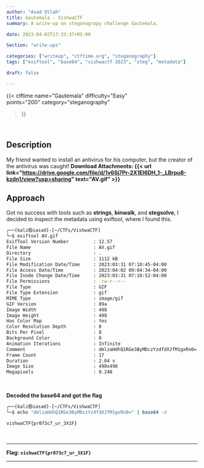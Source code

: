```yaml
---
author: "Asad Ullah"
title: Gautemala - VishwaCTF
summary: A write-up on stegonograpy challenge Gautemala.

date: 2023-04-02T17:33:37+05:00

Section: "write-ups"

categories: ["writeup", "ctftime.org", "steganography"]
tags: ["exiftool", "base64", "vishwactf 2023", "steg", "metadata"]

draft: false

---
```



{{< 
ctftime 
name="Gautemala" 
difficulty="Easy"  
points="200"
category="steganography"
>}}

&nbsp;

## Description

My friend wanted to install an antivirus for his computer, but the creator of the antivirus was caught!
**Download Attachments: {{< url link="https://drive.google.com/file/d/1v6Sj7Pr-2X1EI6DH_1-_LBrpu8-kzdn1/view?usp=sharing" text="AV.gif" >}}**

## Approach

Got no success with tools such as **strings**, **binwalk**, and **stegsolve**, I decided to inspect the metadata using exiftool, where I found this.

```bash
┌──(kali㉿iasad)-[~/CTFs/VishwaCTF]
└─$ exiftool AV.gif 
ExifTool Version Number         : 12.57
File Name                       : AV.gif
Directory                       : .
File Size                       : 1112 kB
File Modification Date/Time     : 2023:03:31 07:10:45-04:00
File Access Date/Time           : 2023:04:02 09:04:34-04:00
File Inode Change Date/Time     : 2023:03:31 07:10:52-04:00
File Permissions                : -rw-r--r--
File Type                       : GIF
File Type Extension             : gif
MIME Type                       : image/gif
GIF Version                     : 89a
Image Width                     : 498
Image Height                    : 498
Has Color Map                   : Yes
Color Resolution Depth          : 8
Bits Per Pixel                  : 8
Background Color                : 0
Animation Iterations            : Infinite
Comment                         : dmlzaHdhQ1RGe3ByMDczYzdfdXJfM1gxRn0=
Frame Count                     : 17
Duration                        : 2.04 s
Image Size                      : 498x498
Megapixels                      : 0.248
```

&nbsp;

**Decoded the base64 and got the flag**

```bash
┌──(kali㉿iasad)-[~/CTFs/VishwaCTF]
└─$ echo "dmlzaHdhQ1RGe3ByMDczYzdfdXJfM1gxRn0=" | base64 -d

vishwaCTF{pr073c7_ur_3X1F}
```

&nbsp;

---

**Flag: `vishwaCTF{pr073c7_ur_3X1F}`**

---

&nbsp;

